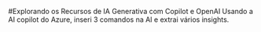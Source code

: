 #Explorando os Recursos de IA Generativa com Copilot e OpenAI
Usando a AI copilot do Azure, inseri 3 comandos na AI e extrai vários insights.
